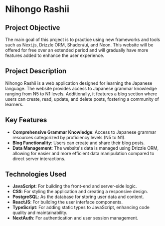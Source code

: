 # Nihongo Rashii

## Project Objective
The main goal of this project is to practice using new frameworks and tools such as Next.js, Drizzle ORM, Shadcn/ui, and Neon. This website will be offered for free over an extended period and will gradually have more features added to enhance the user experience.

## Project Description
Nihongo Rashii is a web application designed for learning the Japanese language. The website provides access to Japanese grammar knowledge ranging from N5 to N1 levels. Additionally, it features a blog section where users can create, read, update, and delete posts, fostering a community of learners.

## Key Features
- **Comprehensive Grammar Knowledge**: Access to Japanese grammar resources categorized by proficiency levels (N5 to N1).
- **Blog Functionality**: Users can create and share their blog posts.
- **Data Management**: The website's data is managed using Drizzle ORM, allowing for easier and more efficient data manipulation compared to direct server interactions.

## Technologies Used
- **JavaScript**: For building the front-end and server-side logic.
- **CSS**: For styling the application and creating a responsive design.
- **PostgreSQL**: As the database for storing user data and content.
- **ReactJS**: For building the user interface components.
- **TypeScript**: For adding static types to JavaScript, enhancing code quality and maintainability.
- **NextAuth**: For authentication and user session management.

